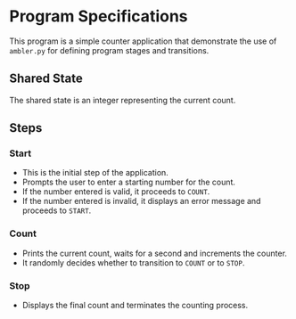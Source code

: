 # Program Specifications

This program is a simple counter application that demonstrate the use of `ambler.py` for defining program stages and transitions.

## Shared State

The shared state is an integer representing the current count.

## Steps

### Start
- This is the initial step of the application.
- Prompts the user to enter a starting number for the count.
- If the number entered is valid, it proceeds to `COUNT`.
- If the number entered is invalid, it displays an error message and proceeds to `START`.

### Count
- Prints the current count, waits for a second and increments the counter.
- It randomly decides whether to transition to `COUNT` or to `STOP`.

### Stop
-  Displays the final count and terminates the counting process.
